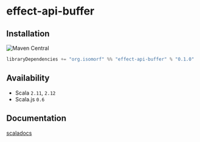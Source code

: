 
[//]: # (NOTE: do not edit `README.md` in root, only edit from `src/site-preprocess/README.md`)


# effect-api-buffer

## Installation

![Maven Central](https://img.shields.io/maven-central/v/org.isomorf/effect-api-buffer_2.12.svg?style=for-the-badge)

```scala
libraryDependencies += "org.isomorf" %% "effect-api-buffer" % "0.1.0"
```

## Availability
* Scala `2.11`, `2.12`
* Scala.js `0.6`

## Documentation

[scaladocs](http://isomorf-org.github.io/scala-effect-api-buffer/scaladocs/api/0.1.0/org/isomorf/runtime/effect/api/buffer)

